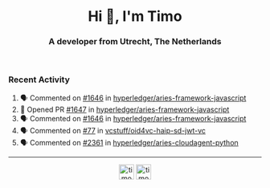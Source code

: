 <h1 align="center">Hi 👋, I'm Timo</h1>
<h3 align="center">A developer from Utrecht, The Netherlands</h3>
<br/>
<!-- https://github.com/rahuldkjain/github-profile-readme-generator --!>

<!--  <p align="left"><img src="https://github-readme-stats.vercel.app/api?username=timoglastra&show_icons=true&count_private=true&" alt="timoglastra" /></p> --!>

<!--
Github language stats
<p align="left"><img src="https://github-readme-stats.vercel.app/api/top-langs/?username=timoglastra&layout=compact" alt="timoglastra" /><p>
-->

<!-- Codestats language stats -->
<!-- <p align="left"><img src="https://codestats-readme.vercel.app/api/top-langs/?username=timoglastra&layout=compact&language_count=12" alt="timoglastra" /><p>    --!>
  
<h3>Recent Activity</h3>

<!--START_SECTION:activity-->
1. 🗣 Commented on [#1646](https://github.com/hyperledger/aries-framework-javascript/issues/1646#issuecomment-1824227052) in [hyperledger/aries-framework-javascript](https://github.com/hyperledger/aries-framework-javascript)
2. 💪 Opened PR [#1647](https://github.com/hyperledger/aries-framework-javascript/pull/1647) in [hyperledger/aries-framework-javascript](https://github.com/hyperledger/aries-framework-javascript)
3. 🗣 Commented on [#1646](https://github.com/hyperledger/aries-framework-javascript/issues/1646#issuecomment-1823777460) in [hyperledger/aries-framework-javascript](https://github.com/hyperledger/aries-framework-javascript)
4. 🗣 Commented on [#77](https://github.com/vcstuff/oid4vc-haip-sd-jwt-vc/pull/77#issuecomment-1822674412) in [vcstuff/oid4vc-haip-sd-jwt-vc](https://github.com/vcstuff/oid4vc-haip-sd-jwt-vc)
5. 🗣 Commented on [#2361](https://github.com/hyperledger/aries-cloudagent-python/issues/2361#issuecomment-1822201054) in [hyperledger/aries-cloudagent-python](https://github.com/hyperledger/aries-cloudagent-python)
<!--END_SECTION:activity-->

---

<p align="center">
<a href="https://twitter.com/timoglastra" target="blank"><img align="center" src="https://cdn.jsdelivr.net/npm/simple-icons@3.0.1/icons/twitter.svg" alt="timoglastra" height="30" width="30" /></a>
<a href="https://linkedin.com/in/timoglastra" target="blank"><img align="center" src="https://cdn.jsdelivr.net/npm/simple-icons@3.0.1/icons/linkedin.svg" alt="timoglastra" height="30" width="30" /></a>
</p>



